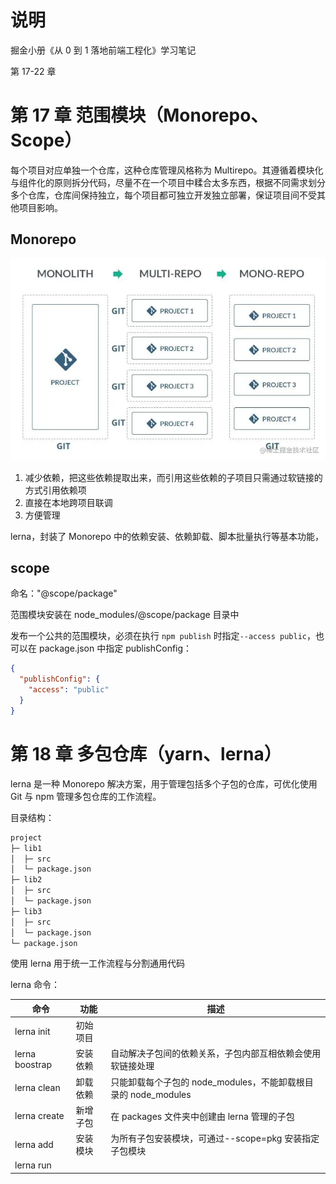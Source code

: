 # 说明

掘金小册《从 0 到 1 落地前端工程化》学习笔记

第 17-22 章

# 第 17 章 范围模块（Monorepo、Scope）

每个项目对应单独一个仓库，这种仓库管理风格称为 Multirepo。其遵循着模块化与组件化的原则拆分代码，尽量不在一个项目中糅合太多东西，根据不同需求划分多个仓库，仓库间保持独立，每个项目都可独立开发独立部署，保证项目间不受其他项目影响。

## Monorepo

![monorepo](./images/monorepo.awebp)

1. 减少依赖，把这些依赖提取出来，而引用这些依赖的子项目只需通过软链接的方式引用依赖项
2. 直接在本地跨项目联调
3. 方便管理

lerna，封装了 Monorepo 中的依赖安装、依赖卸载、脚本批量执行等基本功能，

## scope

命名："@scope/package"

范围模块安装在 node_modules/@scope/package 目录中

发布一个公共的范围模块，必须在执行 `npm publish` 时指定`--access public`，也可以在 package.json 中指定 publishConfig：

```json
{
  "publishConfig": {
    "access": "public"
  }
}
```

# 第 18 章 多包仓库（yarn、lerna）

lerna 是一种 Monorepo 解决方案，用于管理包括多个子包的仓库，可优化使用 Git 与 npm 管理多包仓库的工作流程。

目录结构：

```txt
project
├─ lib1
│  ├─ src
│  └─ package.json
├─ lib2
│  ├─ src
│  └─ package.json
├─ lib3
│  ├─ src
│  └─ package.json
└─ package.json
```

使用 lerna 用于统一工作流程与分割通用代码

lerna 命令：

| 命令                 | 功能     | 描述                                                           |
| -------------------- | -------- | -------------------------------------------------------------- |
| lerna init           | 初始项目 |                                                                |
| lerna boostrap       | 安装依赖 | 自动解决子包间的依赖关系，子包内部互相依赖会使用软链接处理     |
| lerna clean          | 卸载依赖 | 只能卸载每个子包的 node_modules，不能卸载根目录的 node_modules |
| lerna create <name>  | 新增子包 | 在 packages 文件夹中创建由 lerna 管理的子包                    |
| lerna add <pkg>      | 安装模块 | 为所有子包安装模块，可通过--scope=pkg 安装指定子包模块         |
| lerna run <script>   | 执行命令 | 为所有子包执行命令，可通过--scope=pkg 执行指定子包命令         |
| lerna version        | 标记版本 | 标记存在修改行为的子包                                         |
| lerna publish [bump] | 发布子包 | 发布全部 private 不为 true 的子包                              |

注：在 lerna v7+版本中，add、bootstrap、link 命令默认被移除。官网上的说明是：Lerna 不负责添加或者链接依赖，这些事情最好是由包管理器来做（npm、yarn、pnpm）。通过使用包管理器的 workspaces 特性，所有的本地包的链接会自动基于你在 package.json 文件中设置的关系进行链接。

## 版本管理

lerna 有两种版本管理模式，分别是固定模式(Fixed)与独立模式(Independent)。

### 固定模式

固定模式通过在 lerna.json 中指定 version 统一管理版本。该模式自动将所有子包版本捆绑在一起，迭代任何一个或多个子包都会导致所有子包版本升级。

### 独立模式

独立模式通过在 lerna.json 中指定 version 为 independent，允许具体维护每个子包版本。子包版本由每个子包的 package.json 的 version 维护，每次发布时都会收到一个提示，以说明每个迭代子包是主版本(major)、次版本(minor)、修订版本(patch)还是自定义更改版本(custom change)。

每次发布版本时，lerna.json 的 version 不会发生变化，始终保持为 independent。

yarn 的 workspaces 可以处理依赖关系。例如子包间可能存在依赖关系，例如子包 B 依赖子包 A，因此需将子包 A 链接到子包 B 的 node_modules 中。

Workspaces 顾名思义是工作空间，其提供一种机制使项目作用域在一个片区产生隔离效果，使内部模块通过软链接(symlink)的方式产生依赖但又不影响全局依赖。

若使用 lern 的独立模式管理仓库，为了解决互相依赖的问题必须引用 yarn 的 Workspaces。执行 npm i -g yarn 安装 yarn，输出版本表示安装成功。

package.json：

```json
{
  "name": "@wtt/root",
  "private": true,
  "workspaces": ["packages/*"],
  "dependencies": {},
  "devDependencies": {
    "lerna": "^8.1.2"
  }
}
```

lerna.json

- npmClient：模块管理工具，可选 npm/yarn/pnpm
- useWorkspaces：是否使用 yarn 的 Workspaces
- command：命令配置
  - publish.ignoreChanges：指定文件夹或文件在改动情况下不会被发布
  - publish.message：发布时提交消息的格式
  - publish.registry：发布到指定 npm 镜像

```json
{
  "$schema": "node_modules/lerna/schemas/lerna-schema.json",
  "version": "independent",
  "npmClient": "yarn",
  "useWorkspaces": true,
  "command": {
    "publish": {
      "ignoreChanges": [
        ".DS_Store",
        "node_modules",
        "package-lock.json",
        "yarn.lock"
      ],
      "message": "chore: publish release %v",
      "registry": "https://registry.npmjs.org/"
    }
  }
}
```

## 子包管理

执行 lerna create <name>创建三个子包。app 是一个打包应用的工具，ui 是一个通用组件库，us 是一个通用工具库。

在根目录的 package.json 中指定 srcipts，增加整包安装依赖与整包卸载依赖的操作：

```json
{
  "scripts": {
    "clean": "lerna clean && rimraf node_modules package-lock.json yarn.lock",
    "init": "lerna bootstrap"
  }
}
```

当首次克隆仓库或重装依赖时，执行 yarn run init。该命令会执行 lerna bootstrap 自动处理好三个子包间的依赖关系并将部分依赖提升到根目录的 node_modules 文件夹中。

当卸载依赖时，执行 yarn run clean。该命令会执行 lerna clean 卸载每个子包的 node_modules 文件夹。根目录的 node_modules 通过 rimraf 清除。

当依赖乱掉或工程混乱时，根据顺序执行 yarn run clean 与 yarn run init，让仓库的依赖关系保持最佳状态。

### 使用 lerna 安装依赖

分三种情况考虑：

若全部子包都安装 semver，那执行`lerna add semver`命令，不带任何参数。安装好的 semver 会存放到根目录的 node_modules 文件夹中。

若只有 app 安装 semver，执行命令需带上--scope 指定子包，子包名称以 package.json 的 name 为准。`lerna add semver --scope @yangzw/bruce-app`

若 app 依赖了 us，为 app 安装 us 也通过上述方式完成。`lerna add @yangzw/bruce-us --scope @yangzw/bruce-app`

## 命令管理

上述所有子包都存在 build 命令，执行`lerna run build`命令就会顺序为每个子包执行 `yarn run build`。

若只有 app 执行 build，执行命令需带上--scope 指定子包：`lerna run build --scope @yangzw/bruce-app`

---

版本升级后有变化，v8 文档中找不到--sort 参数了

各个子包的依赖还可能存在顺序关系，例如 app 依赖 us，因此必须先执行 `yarn run build --scope @yangzw/bruce-us`，再执行 `yarn run build --scope @yangzw/bruce-app`。这实际上要求命令以一种拓扑排序的规则进行。

lerna 支持根据拓扑排序规则执行命令，--sort 参数可控制以拓扑排序规则执行命令。

`lerna run --stream --sort build`

---

## 发布管理

在发布子包前需执行 lerna version 迭代版本，执行该命令时做了以下工作。

- 标识自上个标记版本依赖有更新的子包
- 提示输入新版本
- 修改子包的元数据以反映新版本，在根目录与每个子包中运行适当的生命周期脚本
- 提交与标记修改记录
- 推送到 Git 远端

版本更新原则：

- 存在 BREAKING CHANGE 提交：需更新主版本
- 存在 FEAT 提交：需更新次版本
- 存在 FIX 提交：需更新修订版本

发布子包需执行 lerna publish，该命令既可包括 lerna version 的工作，也可只做发布操作。若子包的 package.json 的 private 设置为 true，则不会被发布出去。

## 总结

待实践 lerna + yarn/pnpm。

对于 lerna 实现 monorepo 方式的仓库有更多的了解，一个仓库有多个子仓库，把所有公共的依赖提取出来管理。还需要结合包管理工具使用，

# 第 19 章 开源输出自述文档（Package、License、Readme）

![package配置](./images/package-json.awebp)

## 版本编号

version 表示版本编号，用于确定项目在每个阶段的唯一性。在项目每次定版发布前，需更新一次版本。执行`npm view react versions`可以查看 react 的版本信息。

- 版本的形式严格遵循 a.b.c
- 版本的迭代严格遵循右位递增
- 发布重要版本前，可发布 alpha、beta、rc 等先行版本
- 先行版本的编号后方可带上次数或元信息

[semver 语义化版本](https://semver.org/lang/zh-CN/)规定了版本如何表示、如何迭代、如何比较。遵从 Semver 规范的 NPM 模块，其依赖会很清晰，不会出现循环依赖、依赖冲突等常见问题。

版本的命名完全遵循 Semver 规范，格式为【主版本.次版本.修订版本】。

| 版号           | 简称            | 又称                     | 功能                         | 描述 |
| -------------- | --------------- | ------------------------ | ---------------------------- | ---- |
| 主版本 major   | Breaking Change | 在原来功能框架中新增功能 | 通常是做了不兼容 API 的改动  |
| 次版本 minor   | New Feature     | 在原来功能框架中新增功能 | 通常是做了向下兼容的功能改动 |
| 修订版本 patch | Bug Fix         | 在原来功能框架中修复缺陷 | 通常是做了向下兼容的缺陷改动 |

### 先行版本

若某个版本改动较大且不稳定，可能无法满足预期的兼容性需求，就需发布**先行版本**作为铺垫或过渡。先行版本的次数与元信息可加到【主版本.次版本.修订版本】的后方作为延伸。

| 标记     | 简称       | 功能                                   | 描述                                   |
| -------- | ---------- | -------------------------------------- | -------------------------------------- |
| 内测版本 | alpha      | 主要以实现软件功能为主                 | 只在开发者内部交流，问题较多需继续优化 |
| 公测版本 | beta       | 主要以修复问题缺陷为主，还会加入新功能 | 可在社区外部交流，问题不多但需继续优化 |
| 候选版本 | gama 或 rc | 主要以消除最终错误为主                 | 不会加入新功能，与正式版本无异         |

当经过先行版本一系列测试后，终归会有一个正式版本，该版本是最终交付到用户使用的一个版本，也就是 release。

### 版本准则

**当发布软件到正式环境或存在稳定 API 时就可发布 1.0.0 的版本了**，因此 1.0.0 不是随便定义的。版本发行后，任何改动都必须以新版本发行。

版本的优先层级指不同版本在排序时如何比较。判断优先层级时，必须把版本依序拆分为主版本、次版本、修订版本和先行版本后比较。

### 版本规则

当执行安装命令安装 npm 模块时，npm 会首先安装依赖的最新版本，然后将包名及版本编号写入到 package.json 中。被安装依赖的版本前方会默认加上^。

除了^，还有~、<、>、=、<=、>=、-、||、x、\*。

^表示同一主版本中不小于指定版本的版本。^2.2.1 对应主版本为 2，不小于 2.2.1 的版本，例如 2.2.1、2.2.2、2.3.0 等，主版本固定。

~表示同一主版本与次版本中不小于指定版本的版本。~2.2.1 对应主版本为 2，次版本为 2，不小于 2.2.1 的版本，例如 2.2.1、2.2.2 等，主版本与次版本固定。

> 、<、=、>=、<=、-表示一个版本范围。-必须使用前后空格间隔。

```json
{
  "engines": {
    "node": "16.0.0 - 16.14.0",
    "npm": ">=7.10.0"
  }
}
```

||表示满足多个条件的版本。||必须使用前后空格间隔。

```json
{
  "engines": {
    "node": ">=16.0.0 || <=16.14.0",
    "npm": ">=7.10.0"
  }
}
```

x 与\*表示通配版本。

```json
{
  "engines": {
    "node": "16.x",
    "npm": "*"
  }
}
```

### 发布版本

通常发布一个 Npm 模块到 Npm 公有仓库，正确做法是先修改 package.json 的 version，然后执行 npm publish 发布模块。手动修改版本的做法建立在你对 Semver 规范特别熟悉的基础上，否则可能会造成版本混乱。Npm 考虑到这点就提供相关命令让开发者更好地遵循 Semver 规范。

- 升级主版本：npm version <major>
- 升级次版本：npm version <minor>
- 升级修订版本：npm version <patch>

执行对应命令会自动修改 package.json 中的 version 信息。

## 入口文件

### main

**main 字段在 Web 与 Node 环境中都可用**。若将项目发布为 Npm 模块，使用 require 或 import 导入它时，默认返回的入口文件就是 main 字段指向入口文件的 module.exports 或 export/export default。若不指定该字段，默认返回是根目录中的 index.js，若入口文件未找到则直接报错。

### module

main 字段在 Web 与 Node 环境中都可用，前提是入口文件必须使用 ESM。更多时候是 main 与 module 混用，使用 CJS 书写是为了用户在配置 babel 时可放心屏蔽 node_modules 文件夹，使用 ESM 书写是为了用户在使用 Npm 模块时可享受摇树优化带来的好处。

```json
{
  "main": "dist/web.js",
  "module": "dist/web.esm.js"
}
```

这样相当一个 Npm 模块内同时发布两种模块规范的版本。当打包工具遇到这种 Npm 模块时，若能识别 module 字段则会优先使用 ESM 版本的入口文件，这样可启用摇树优化机制，若不能识别 module 字段则会使用 CJS 版本的入口文件，这样也不会阻碍打包流程。

### browser

browser 字段只能在 Web 环境中可用。

在 vue2.6.14 版本中：

```json
{
  "name": "vue",
  "version": "2.6.14",
  "description": "Reactive, component-oriented view layer for modern web interfaces.",
  "main": "dist/vue.runtime.common.js",
  "module": "dist/vue.runtime.esm.js",
  "unpkg": "dist/vue.js"
}
```

注：module 和 browser 在[package.json 文档](https://docs.npmjs.com/cli/v10/configuring-npm/package-json)中找到了，但是 module 没找到，是不是属于社区形成的？像上面的 unpkg 字段给 CDN 用一样？

### 实践

```json
{
  "main": "dist/web.js",
  "jsnext:main": "dist/web.esm.js",
  "module": "dist/web.esm.js",
  "browser": "dist/web.umd.js"
}
```

`jsnext:main`社区形成的，module 出现前使用的。

webpack 配置 resolve 下的 mainFields，根据字段权重解析对应的配置

```js
export default {
  resolve: {
    mainFields: [
      "jsnext:main", // ESM
      "module", // ESM
      "browser", // UMD
      "main", // CJS
    ], // 导入模块入口描述
  },
};
```

## 优化软件许可证书

License 指软件许可证书，又称开源协议，用于授权或约定使用者可拥有的权利与需遵从的义务。License 对应实体文件是 license 或 LICENSE。

![license](./images/lisence.awebp)

- MIT 是一份很宽松的开源协议，它允许对源码做任何形式的改动与推广，若不知如何选择就使用该协议
- GPL 是一份很自由的开源协议，它鼓励免费，若不介意的话可用该协议
- BSD 是一份很严格的开源协议，它未经事先书面许可不得使用，若介意的话可用该协议

## 优化项目自述文件

Readme 指项目自述文件，用于为使用者提供项目详细信息。与产品说明书很像，包括但不限于背景、安装、使用、徽章、示例、维护、贡献、证书等信息。Readme 对应实体文件是 readme.md 或 README.md。

### 标准规范

Readme 项目 [standard-readme](https://github.com/RichardLitt/standard-readme)

一份最基本的 Readme 必须由以下部分组成。

- Title：标题
- Short Description：简短描述
- Table of Contents：内容列表
- Install：安装
- Usage：用法
- License：许可证书

### 徽章图标

[Shields](https://shields.io)是一个以 SVG 或光栅格式提供简洁清晰的徽章服务，可轻松地应用在 Readme 或任何网页中。

徽章图标的生成公式是：`https://img.shields.io/badge/[label]-[message]-[color]`

Github 也提供类似的徽章服务，若要实时展示自己项目的 Star、Fork 和 Watch，可在 Readme 中加入以下内容：

```md
<iframe src="https://ghbtns.com/github-btn.html?user=JowayYoung&repo=bruce&type=star&size=large&count=true" frameborder="0" scrolling="0" width="130" height="30" title="GitHub"></iframe>
<iframe src="https://ghbtns.com/github-btn.html?user=JowayYoung&repo=bruce&type=fork&size=large&count=true" frameborder="0" scrolling="0" width="130" height="30" title="GitHub"></iframe>
<iframe src="https://ghbtns.com/github-btn.html?user=JowayYoung&repo=bruce&type=watch&size=large&count=true" frameborder="0" scrolling="0" width="140" height="30" title="GitHub"></iframe>
```

- user：用户名称
- repo：仓库名称
- type：统计类型，可选 star/fork/watch
- size：图标尺寸，可选 small/larget
- count：是否显示计数，可选 true/false

# 第 20 章 私有仓库（Verdaccio）

## 部署 npm 私有仓库

verdaccio：

- 可控制 Npm 私有仓库的访问权限
- 可利用内置缓存功能提升安装依赖的速度
- 可发布私有模块，不被权限配置外部的开发者使用
- 可通过代理安装 Npm 公有仓库不存在或安装很慢的模块
- 可搭配 Docker 与 Kubernetes 使用

### 安装

`npm i -g verdaccio` node v12+环境

### 启动

执行 verdaccio，输出包括 verdaccio 的配置文件、启用插件、服务地址等信息。verdaccio 启动的服务监听 4873 端口。

### 配置

默认配置并不符合生产需求，需要重新修改配置。

登录服务器在 root 用户下安装 verdaccio。执行`verdaccio -h`会提示`(node:2912656) Warning: Verdaccio doesn't need superuser privileges. don't run it under root`，建议不要在 root 用户下使用。

执行`useradd wtt`创建 wtt 用户，`passwd wtt`设置密码，然后使用 wtt 用户登录服务器。在`/home/wtt/verdaccio/config.yaml`路径有个配置文件，先备份一下再修改。title 取个名字，uplinks.npmjs.url 修改为淘宝镜像(https://registry.npmmirror.com/)。

配置文件使用 YAML 语法编写

| 配置        | 功能       | 描述                                            |
| ----------- | ---------- | ----------------------------------------------- |
| storage     | 模块路径   | npm publish 发布的模块存放在此                  |
| plugins     | 插件路径   | ~                                               |
| i18n        | 国际语言   | ~                                               |
| web         | 用户界面   | ~                                               |
| auth        | 用户验证   | 默认使用 htpasswd，提供登录注册、用户鉴权等功能 |
| uplinks     | 上行链路   | 安装依赖时找不到相关模块会根据该配置向上查找    |
| packages    | 控制权限   | 提供模块配置、模块授权等功能                    |
| notify      | 消息通知   | 提供自定义通知功能，需通讯软件暴露相关通知接口  |
| server      | 服务器配置 | ~                                               |
| middlewares | 中间件配置 | 默认使用 audit，支持 npm audit 命令             |
| logs        | 终端信息   | ~                                               |
| experiments | 实验特性   | 提供 search 搜索模块功能                        |

```yaml
# url_prefix: /npm/
storage: ./storage
plugins: ./plugins
i18n:
  web: zh-CN
web:
  title: npm private repository
  darkMode: true
auth:
  htpasswd:
    file: ./htpasswd
uplinks:
  npmjs:
    url: https://registry.npmmirror.com/
packages:
  "**":
    proxy: npmjs
    access: $all
    publish: $authenticated
    unpublish: $authenticated
  "@*/*":
    proxy: npmjs
    access: $all
    publish: $authenticated
    unpublish: $authenticated
server:
  keepAliveTimeout: 100
middlewares:
  audit:
    enabled: true
logs: { type: stdout, format: pretty, level: http }
```

#### 控制权限

packages 中使用`**`表示普通模块，使用`@*/*`表示范围模块，提供以下参数设置模块的控制权限。

- proxy：上行链路的代理仓库
- access：访问权限
- publish：发布权限
- unpublish：删除权限

proxy 会映射 uplinks，安装依赖时，在该仓库找不到的模块会代理到 uplinks 指定的仓库中查找，拉取成功后会以压缩包格式缓存到 storage 文件夹中。

剩余三个参数可选配置有`$all/$anonymous/$authenticated`，分别表示所有用户、匿名用户和注册用户。若该仓库不对外公布所有私有模块，可将这三个参数全部设置为$authenticated。

#### 消息通知

verdaccio 本身具备一个简单的通知功能，需搭配 Webhooks(就是给 endpoint 配置的 url) 使用，可传递简单的载荷到可接收的通讯软件。

默认配置中的示例（默认注释了）：

```yaml
# https://verdaccio.org/docs/configuration#notifications
notify:
  method: POST
  headers: [{ "Content-Type": "application/json" }]
  endpoint: https://usagge.hipchat.com/v2/room/3729485/notification?auth_token=mySecretToken
  content: '{"color":"green","message":"New package published: * {{ name }}*","notify":true,"message_format":"text"}'
```

完善配置后，执行`verdaccio -l 8888 -c /home/wtt/verdaccio/config.yaml`。

通过 pm2 管理：`pm2 start verdaccio --name verdaccio --watch -- -l 8888 -c /home/wtt/verdaccio/config.yaml`

## 部署

腾讯云上添加一个`npm.csep.chat`二级域名（A 记录类型，指向服务器公网 IP），用于托管 verdaccio 应用。

`vim /etc/nginx/conf.d/csep_chat_npm.conf`，加入如下内容：

```bash
server {
  listen 80
	server_name npm.csep.chat;
	location / {
		proxy_pass http://127.0.0.1:8888;
		proxy_set_header Host $host;
		proxy_set_header X-Forwarded-For $remote_addr;
		proxy_set_header X-Forwarded-Proto http;
	}
}
```

实际部署时遇到的问题记录：

1. 通过 `pm2 start verdaccio --name verdaccio --watch -- -l 8888 -c /home/wtt/verdaccio/config.yaml`启动
   nginx 日志中看到报错：`connect() failed (111: Connection refused) while connecting to upstream,`
   原因：`-l 8888 ` 配置意味着`http://localhost:8888/`，nginx 转发时是会失败的，页面报 502 错误。
   修改 config.yaml 配置文件中的 listen 配置，并且在启动时只使用`-c`，不使用`-l`，`-l`会覆盖文件中的配置。通过`pm2 start verdaccio --name verdaccio --watch -- -c /home/wtt/verdaccio/config.yaml`启动后成功。

   ```yaml
   listen:
     - 0.0.0.0:8888 # listen on all addresses (INADDR_ANY)
   ```

   [INADDR_ANY 资料](https://www.man7.org/linux/man-pages/man7/ip.7.html)：

   ```tx
   INADDR_ANY (0.0.0.0)
              means any address for socket binding;
   ```

2. 此时通过`http://npm.csep.chat/`访问发现 html 加载出来了，但是资源文件加载失败。看 url 发现资源文件路径是`http://127.0.0.1/-/static/runtime.ae09f83ac4f0075df251.js`，IP 是默认的。查文档发现需要修改`url_prefix: '/'`配置。再访问就会发现正常了，资源地址变为`http://npm.csep.chat/-/static/runtime.ae09f83ac4f0075df251.js`

3. 如果启动 verdaccio 时出现`cannot open config file /home/wtt/verdaccio/config.yaml: false`，是 yaml 文件格式错误导致无法启动

4. 定位问题过程中需要查看端口号占用情况：`netstat -tunlp | grep 端口号`，然后杀死进程`kill -9 pid`

```bash
% netstat -tunlp | grep 8888
tcp 0 0 0.0.0.0:8888 0.0.0.0:_ LISTEN 3032293/npm private
tcp6 0 0 ::1:8888 :::_ LISTEN 3028911/npm private

% kill -9 3032293
```

### https 部署

在腾讯云给`npm.csep.chat`域名再申请个证书，将证书上传到服务器。修改 csep_chat_npm.conf 配置：

```bash
server {
  listen 443 ssl;
  server_name npm.csep.chat;
  ssl_certificate /etc/nginx/ssl/npm.csep.chat_nginx/npm.csep.chat_bundle.crt;
  ssl_certificate_key /etc/nginx/ssl/npm.csep.chat_nginx/npm.csep.chat.key;
  ssl_session_timeout 5m;
  ssl_protocols TLSv1.2 TLSv1.3;
  ssl_ciphers ECDHE-RSA-AES128-GCM-SHA256:HIGH:!aNULL:!MD5:!RC4:!DHE;
  ssl_prefer_server_ciphers on;
  location / {
    proxy_pass http://127.0.0.1:8888;
    proxy_set_header Host $host;
    proxy_set_header X-Forwarded-For $remote_addr;
    proxy_set_header X-Forwarded-Proto https;
  }
}
```

verdaccio 配置保持不变，还是启动在`http://0.0.0.0:8888/`

## 使用

通过 nrm 管理仓库镜像，执行`nrm add csepnpm https://npm.csep.chat/`新增镜像。

`npm use csepnpm`使用镜像

### 注册用户

`npm adduser` 注册用户，输入账号、密码和邮箱。这些信息被用于以后登录 Npm 私有仓库。

### 登录用户

`npm login` 登录用户，输入账号、密码和邮箱。

### 删除用户

verdaccio 使用 htpasswd 实现用户验证相关功能，而 auth-htpasswd-file 指定的配置文件是./htpasswd。找到配置文件删除该账号对应的信息。

### 发布模块

`npm publish`

测试发布包成功，包地址：`https://npm.csep.chat/-/web/detail/@wtt/mono`

### 删除模块

`npm unpublish <pkg> ` 加上`--force` 强制删除

# 第 21 章 文档站点（Dumi）

内容不复杂，了解即可

# 第 22 章 持续集成（CI、GitHub）

持续集成又称 Continuous Integration，简称 CI，指多名开发者在开发不同代码时可频繁地将代码合并且互相不影响工作。

持续部署又称 Continuous Deployment，简称 CD，指基于某种工具或平台实现代码自动化的构建、测试、打包、发布和部署。

持续交付又称 Continuous Delivery，简称 CD，指在持续部署的基础上将产品交付到线上环境以实现交付高质量的产品。

## Github Actions

Github Actions 是基于 Github 的持续集成服务。其提供一台虚拟服务器实例，在该实例中允许通过自定义 Actions 执行一个或多个命令，以自动地操作代码、构建代码、测试代码、打包代码、发布代码、部署代码、登录远程服务器等。

### 概念术语

一个完整的 Actions 由以下部分组成。

- workflow：工作流程，一个完整且单独运行的持续集成服务
- job：任务，一个或多个 job 组成一个 workflow，一次持续集成服务的运行可完成一个或多个任务
- step：步骤，一个或多个 step 组成一个 job，一个任务的运行由一个或多个步骤根据顺序完成
- action：动作，一个或多个 action 组成一个 step，一个步骤的运行由一个或多个动作根据顺序执行
